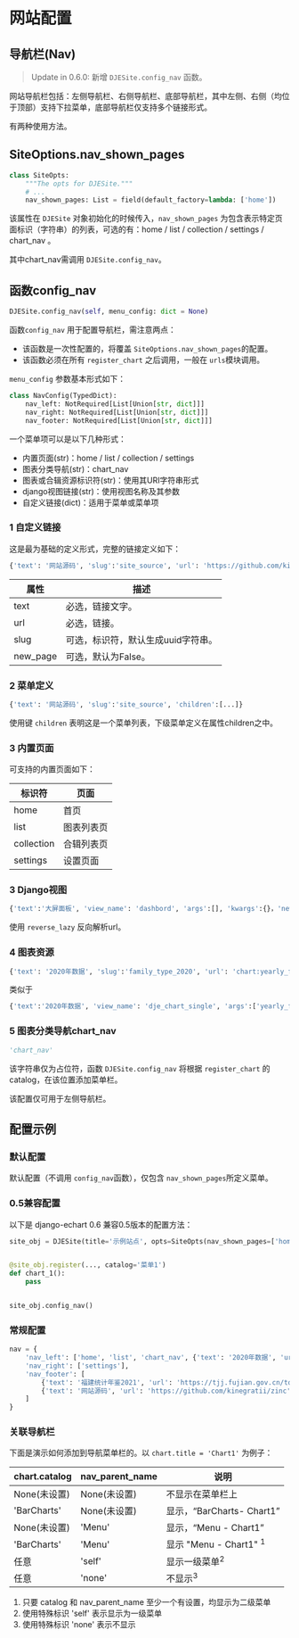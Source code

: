 # 网站配置

## 导航栏(Nav)

> Update in 0.6.0: 新增  `DJESite.config_nav` 函数。

网站导航栏包括：左侧导航栏、右侧导航栏、底部导航栏，其中左侧、右侧（均位于顶部）支持下拉菜单，底部导航栏仅支持多个链接形式。

有两种使用方法。

## SiteOptions.nav_shown_pages

```python
class SiteOpts:
    """The opts for DJESite."""
    # ...
    nav_shown_pages: List = field(default_factory=lambda: ['home'])
```

该属性在 `DJESite` 对象初始化的时候传入，`nav_shown_pages` 为包含表示特定页面标识（字符串）的列表，可选的有：home / list / collection / settings / chart_nav 。

其中chart_nav需调用 `DJESite.config_nav`。

## 函数config_nav

```python
DJESite.config_nav(self, menu_config: dict = None)
```

函数`config_nav` 用于配置导航栏，需注意两点：

- 该函数是一次性配置的，将覆盖 `SiteOptions.nav_shown_pages`的配置。
- 该函数必须在所有 `register_chart` 之后调用，一般在 `urls`模块调用。

`menu_config` 参数基本形式如下：

```python
class NavConfig(TypedDict):
    nav_left: NotRequired[List[Union[str, dict]]]
    nav_right: NotRequired[List[Union[str, dict]]]
    nav_footer: NotRequired[List[Union[str, dict]]]
```

一个菜单项可以是以下几种形式：

- 内置页面(str)：home / list / collection / settings
- 图表分类导航(str)：chart_nav
- 图表或合辑资源标识符(str)：使用其URI字符串形式
- django视图链接(str)：使用视图名称及其参数
- 自定义链接(dict)：适用于菜单或菜单项

### 1 自定义链接

这是最为基础的定义形式，完整的链接定义如下：

```python
{'text': '网站源码', 'slug':'site_source', 'url': 'https://github.com/kinegratii/zinc', 'new_page': True}
```

| 属性     | 描述                               |
| -------- | ---------------------------------- |
| text     | 必选，链接文字。                   |
| url      | 必选，链接。                       |
| slug     | 可选，标识符，默认生成uuid字符串。 |
| new_page | 可选，默认为False。                |

### 2 菜单定义

```python
{'text': '网站源码', 'slug':'site_source', 'children':[...]}
```

使用键 `children` 表明这是一个菜单列表，下级菜单定义在属性children之中。

### 3 内置页面

可支持的内置页面如下：

| 标识符     | 页面       |
| ---------- | ---------- |
| home       | 首页       |
| list       | 图表列表页 |
| collection | 合辑列表页 |
| settings   | 设置页面   |

### 3 Django视图

```python
{'text':'大屏面板', 'view_name': 'dashbord', 'args':[], 'kwargs':{}，'new_page':False}
```

使用 `reverse_lazy` 反向解析url。

### 4 图表资源

```python
{'text': '2020年数据', 'slug':'family_type_2020', 'url': 'chart:yearly_family_types/year/2020', 'new_page': False}
```

类似于

```python
{'text':'2020年数据', 'view_name': 'dje_chart_single', 'args':['yearly_family_types','/year/2020'], 'kwargs':{}，'new_page':False}
```



### 5 图表分类导航chart_nav

```python
'chart_nav'
```

该字符串仅为占位符，函数 `DJESite.config_nav` 将根据 `register_chart` 的 catalog，在该位置添加菜单栏。

该配置仅可用于左侧导航栏。

## 配置示例

### 默认配置

默认配置（不调用 `config_nav`函数），仅包含 `nav_shown_pages`所定义菜单。

### 0.5兼容配置

以下是 django-echart 0.6 兼容0.5版本的配置方法：

```python
site_obj = DJESite(title='示例站点', opts=SiteOpts(nav_shown_pages=['home', 'list', 'chart_nav']))


@site_obj.register(..., catalog='菜单1')
def chart_1():
    pass


site_obj.config_nav()
```

### 常规配置

```python
nav = {
    'nav_left': ['home', 'list', 'chart_nav', {'text': '2020年数据', 'url': 'chart:yearly_family/year/2020'}],
    'nav_right': ['settings'],
    'nav_footer': [
        {'text': '福建统计年鉴2021', 'url': 'https://tjj.fujian.gov.cn/tongjinianjian/dz2021/index.htm', 'new_page': True},
        {'text': '网站源码', 'url': 'https://github.com/kinegratii/zinc', 'new_page': True},
    ]
}
```



### 关联导航栏

下面是演示如何添加到导航菜单栏的。以 `chart.title = 'Chart1'` 为例子：

| chart.catalog | nav_parent_name | 说明                              |
| ------------- | --------------- | --------------------------------- |
| None(未设置)  | None(未设置)    | 不显示在菜单栏上                  |
| 'BarCharts'   | None(未设置)    | 显示，“BarCharts- Chart1”         |
| None(未设置)  | 'Menu'          | 显示，“Menu - Chart1”             |
| 'BarCharts'   | 'Menu'          | 显示 "Menu - Chart1" <sup>1</sup> |
| 任意          | 'self'          | 显示一级菜单<sup>2</sup>          |
| 任意          | 'none'          | 不显示<sup>3</sup>                |

1. 只要 catalog 和 nav_parent_name 至少一个有设置，均显示为二级菜单
2. 使用特殊标识 'self' 表示显示为一级菜单
3. 使用特殊标识 'none' 表示不显示
